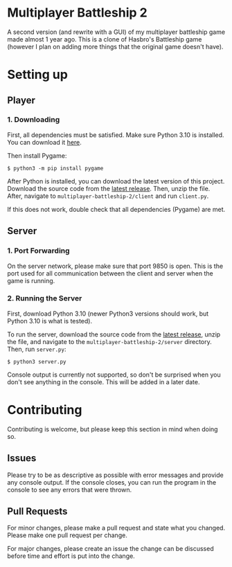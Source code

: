# Multiplayer Battleship 2
A second version (and rewrite with a GUI) of my multiplayer battleship game made almost 1 year ago. This is a clone of Hasbro's Battleship game (however I plan on adding more things that the original game doesn't have).

# Setting up

## Player

### 1. Downloading

First, all dependencies must be satisfied. Make sure Python 3.10 is installed. You can download it [here](https://www.python.org/downloads/release/python-3109/).

Then install Pygame:
```
$ python3 -m pip install pygame
```

After Python is installed, you can download the latest version of this project.
Download the source code from the [latest release](https://github.com/AlexanderJCS/multiplayer-battleship-2/releases). Then, unzip the file. After, navigate to `multiplayer-battleship-2/client` and run `client.py`.

If this does not work, double check that all dependencies (Pygame) are met.

## Server

### 1. Port Forwarding
On the server network, please make sure that port 9850 is open. This is the port used for all communication between the client and server when the game is running.

### 2. Running the Server

First, download Python 3.10 (newer Python3 versions should work, but Python 3.10 is what is tested).

To run the server, download the source code from the [latest release](https://github.com/AlexanderJCS/multiplayer-battleship-2/releases), unzip the file, and navigate to the `multiplayer-battleship-2/server` directory. Then, run `server.py`:

```
$ python3 server.py
```

Console output is currently not supported, so don't be surprised when you don't see anything in the console. This will be added in a later date.

# Contributing

Contributing is welcome, but please keep this section in mind when doing so.

## Issues

Please try to be as descriptive as possible with error messages and provide any console output. If the console closes, you can run the program in the console to see any errors that were thrown.

## Pull Requests

For minor changes, please make a pull request and state what you changed. Please make one pull request per change.

For major changes, please create an issue the change can be discussed before time and effort is put into the change.
